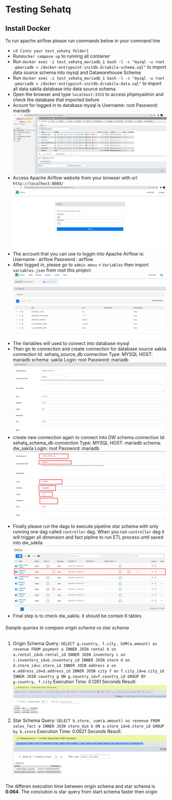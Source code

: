 # Testing Sehatq

## Install Docker

To run apache airflow please run commands below in your command line

- `cd [into your test_sehatq folder]`
- Run`docker compose up` to running all container
- Run `docker exec -i test_sehatq_mariadb_1 bash -l -c "mysql -u root -pmariadb < /docker-entrypoint-initdb.d/sakila-schema.sql"` to import data source schema into mysql and Datawarehouse Schema
- Run `docker exec -i test_sehatq_mariadb_1 bash -l -c "mysql -u root -pmariadb < /docker-entrypoint-initdb.d/sakila-data.sql"` to import all data sakila database into data source schema
- Open the browser and type `localhost:3333` to access phpmyadmin and check the database that imported before
- Acount for logged in to database mysql is
  Username: root
  Password: mariadb
  ![Access database](/images/phpmyadmin.png)
- Access Apache Airflow website from your browser with url `http://localhost:8080/`
  ![Apache Airflow](/images/login_apache_airflow.png)
- The account that you can use to loggin into Apache Airflow is:
  Username : airflow
  Password : airflow
- After logged in, please go to `admin menu` > `Variables` then import `variables.json` from root this project
  ![Apache Airflow](/images/variables.png)
- The Variables will used to connect into database mysql
- Then go to connection and create connection for database source sakila
  connection Id: sehatq_source_db
  connection Type: MYSQL
  HOST: mariadb
  schema: sakila
  Login: root
  Password: mariadb
  ![Apache Airflow](/images/connection_source.png)
- create new connection again to connect into DW schema
  connection Id: sehatq_schema_db
  connection Type: MYSQL
  HOST: mariadb
  schema: dw_sakila
  Login: root
  Password: mariadb
  ![Apache Airflow](/images/connection_source_db.png)
- Finally please run the dags to execute pipeline star schema with only running one dag called `controller` dag. When you run `controller` dag it will trigger all dimension and fact pipline to run ETL process until saved into dw_sakila
  ![Apache Airflow](/images/controller.png)
- Final step is to check dw_sakila. it should be contain 6 tables

###### Sample queries to compare origin schema vs star schema

1. Origin Schema
   Query: `SELECT g.country, f.city, SUM(a.amount) as revenue FROM payment a INNER JOIN rental b on a.rental_id=b.rental_id INNER JOIN inventory c on c.inventory_id=b.inventory_id INNER JOIN store d on d.store_id=c.store_id INNER JOIN address e on e.address_id=d.address_id INNER JOIN city f on f.city_id=e.city_id INNER JOIN country g ON g.country_id=f.country_id GROUP BY g.country, f.city`
   Execution Time: 0.1261 Seconds
   Result:
   ![Apache Airflow](/images/origin_schema.png)
2. Star Schema
   Query: `SELECT b.store, sum(a.amount) as revenue FROM sales_fact a INNER JOIN store_dim b ON a.store_id=b.store_id GROUP by b.store`
   Execution Time: 0.0621 Seconds
   Result:
   ![Apache Airflow](/images/star_schema.png)

The differen execution time between origin schema and star schema is **0.064**. The conclution is star query from start schema faster then origin
